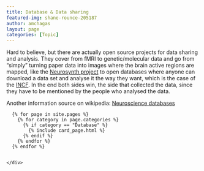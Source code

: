 ```yaml
---
title: Database & Data sharing
featured-img: shane-rounce-205187
author: amchagas
layout: page
categories: [Topic]
---
```



Hard to believe, but there are actually open source projects for data sharing and analysis. They cover from fMRI to genetic/molecular data and go from &#8220;simply&#8221; turning paper data into images where the brain active regions are mapped, like the [Neurosynth project](http://neurosynth.org) to open databases where anyone can download a data set and analyse it the way they want, which is the case of the [INCF](http://www.incf.org/). In the end both sides win, the side that collected the data, since they have to be mentioned by the people who analysed the data.


Another information source on wikipedia: [Neuroscience databases](http://en.wikipedia.org/wiki/List_of_neuroscience_databases)



<section class="blog">
  <div class="container">
    <div class="post-list" itemscope="" itemtype="http://schema.org/Blog">

      {% for page in site.pages %}
        {% for category in page.categories %}
          {% if category == "Database" %}
            {% include card_page.html %}
          {% endif %}
        {% endfor %}
      {% endfor %}


    </div>
  </div>
</section>

